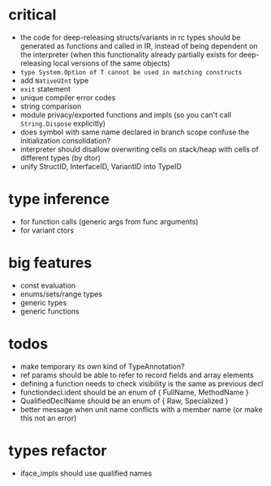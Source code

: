 # critical

* the code for deep-releasing structs/variants in rc types should be generated
as functions and called in IR, instead of being
dependent on the interpreter (when this functionality already
partially exists for deep-releasing local versions of the same objects)
* `type System.Option of T cannot be used in matching constructs`
* add `NativeUInt` type
* `exit` statement
* unique compiler error codes
* string comparison
* module privacy/exported functions and impls (so you can't call `String.Dispose` explicitly)
* does symbol with same name declared in branch scope confuse the initialization consolidation?
* interpreter should disallow overwriting cells on stack/heap with cells of different types (by dtor)
* unify StructID, InterfaceID, VariantID into TypeID

# type inference
* for function calls (generic args from func arguments)
* for variant ctors

# big features

* const evaluation
* enums/sets/range types
* generic types
* generic functions

# todos

* make temporary its own kind of TypeAnnotation?
* ref params should be able to refer to record fields and array elements
* defining a function needs to check visibility is the same as previous decl
* functiondecl.ident should be an enum of { FullName, MethodName }
* QualifiedDeclName should be an enum of { Raw, Specialized }
* better message when unit name conflicts with a member name (or make this not an error)

# types refactor

* iface_impls should use qualified names